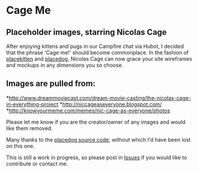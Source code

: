 Cage Me
=======
Placeholder images, starring Nicolas Cage
-----------------------------------------

After enjoying kittens and pugs in our Campfire chat via Hubot, I decided that the phrase 'Cage me!' should become commonplace.  In the fashion of [placekitten](http://placekitten.com/) and [placedog](http://placedog.com/), Nicolas Cage can now grace your site wireframes and mockups in any dimensions you so choose.

Images are pulled from:
-----------------------
*http://www.dreammoviecast.com/dream-movie-casting/the-nicolas-cage-in-everything-project
*http://niccageaseveryone.blogspot.com/
*http://knowyourmeme.com/memes/nic-cage-as-everyone/photos

Please let me know if you are the creator/owner of any images and would like them removed.

Many thanks to the [placedog source code](https://github.com/JGaudette/PlaceDog), without which I'd have been lost on this one.

This is still a work in progress, so please post in [Issues](https://github.com/jacobaweiss/CageMe/issues) if you would like to contribute or contact me.
